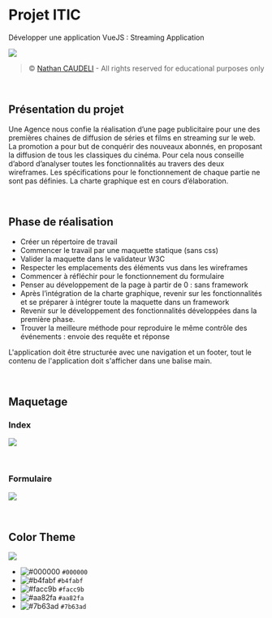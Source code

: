 # Projet ITIC

Développer une application VueJS : Streaming Application

![](https://i.imgur.com/apd0OYs.png)

> &copy; [Nathan CAUDELI](https://www.linkedin.com/in/nathancdl/) - All rights reserved for educational purposes only

<br>

## Présentation du projet

Une Agence nous confie la réalisation d’une page publicitaire pour une des premières chaines de diffusion de séries et films en streaming sur le web. La promotion a pour but de conquérir des nouveaux abonnés, en proposant la diffusion de tous les classiques du cinéma. Pour cela nous conseille d’abord d’analyser toutes les fonctionnalités au travers des deux wireframes. Les spécifications pour le fonctionnement de chaque partie ne sont pas définies. La charte graphique est en cours d’élaboration.

<br>

## Phase de réalisation

- Créer un répertoire de travail
- Commencer le travail par une maquette statique (sans css)
- Valider la maquette dans le validateur W3C
- Respecter les emplacements des éléments vus dans les wireframes
- Commencer à réfléchir pour le fonctionnement du formulaire
- Penser au développement de la page à partir de 0 : sans framework
- Après l’intégration de la charte graphique, revenir sur les fonctionnalités et se préparer à intégrer toute la maquette dans un framework
- Revenir sur le développement des fonctionnalités développées dans la première phase.
- Trouver la meilleure méthode pour reproduire le même contrôle des événements : envoie des requête et réponse


L'application doit être structurée avec une navigation et un footer, tout le contenu de l'application doit s'afficher dans une balise main.

<br>

## Maquetage

### Index
![](https://i.imgur.com/tYcjIie.png)

<br>

### Formulaire
![](https://i.imgur.com/T6nspIf.png)

<br>

## Color Theme

![](https://i.imgur.com/OOGB3oX.png)
<br>

- ![#000000](https://via.placeholder.com/15/000000/000000?text=+) `#000000`
- ![#b4fabf](https://via.placeholder.com/15/b4fabf/000000?text=+) `#b4fabf`
- ![#facc9b](https://via.placeholder.com/15/facc9b/000000?text=+) `#facc9b`
- ![#aa82fa](https://via.placeholder.com/15/aa82fa/000000?text=+) `#aa82fa`
- ![#7b63ad](https://via.placeholder.com/15/7b63ad/000000?text=+) `#7b63ad`

<br>
